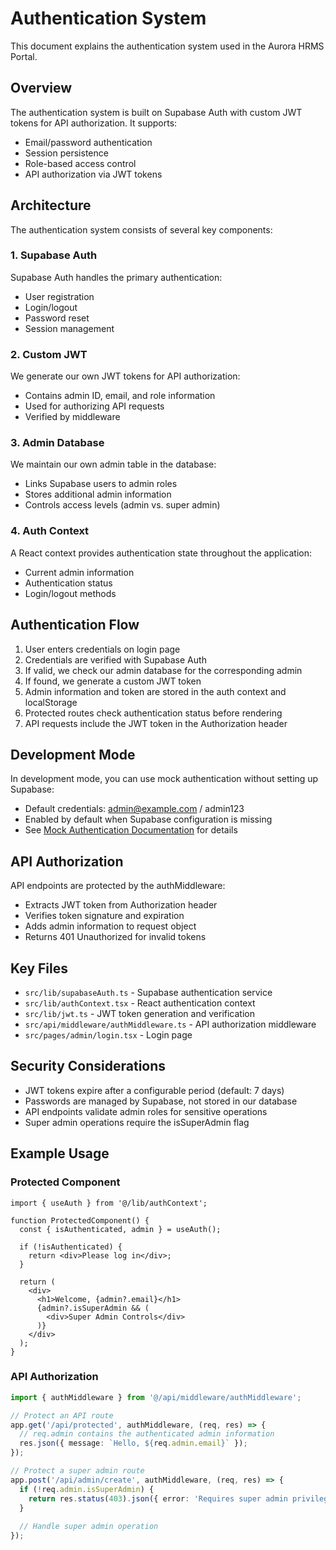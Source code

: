 # Authentication System

This document explains the authentication system used in the Aurora HRMS Portal.

## Overview

The authentication system is built on Supabase Auth with custom JWT tokens for API authorization. It supports:

- Email/password authentication
- Session persistence
- Role-based access control
- API authorization via JWT tokens

## Architecture

The authentication system consists of several key components:

### 1. Supabase Auth

Supabase Auth handles the primary authentication:
- User registration
- Login/logout
- Password reset
- Session management

### 2. Custom JWT

We generate our own JWT tokens for API authorization:
- Contains admin ID, email, and role information
- Used for authorizing API requests
- Verified by middleware

### 3. Admin Database

We maintain our own admin table in the database:
- Links Supabase users to admin roles
- Stores additional admin information
- Controls access levels (admin vs. super admin)

### 4. Auth Context

A React context provides authentication state throughout the application:
- Current admin information
- Authentication status
- Login/logout methods

## Authentication Flow

1. User enters credentials on login page
2. Credentials are verified with Supabase Auth
3. If valid, we check our admin database for the corresponding admin
4. If found, we generate a custom JWT token
5. Admin information and token are stored in the auth context and localStorage
6. Protected routes check authentication status before rendering
7. API requests include the JWT token in the Authorization header

## Development Mode

In development mode, you can use mock authentication without setting up Supabase:
- Default credentials: admin@example.com / admin123
- Enabled by default when Supabase configuration is missing
- See [Mock Authentication Documentation](./mock-auth.md) for details

## API Authorization

API endpoints are protected by the authMiddleware:
- Extracts JWT token from Authorization header
- Verifies token signature and expiration
- Adds admin information to request object
- Returns 401 Unauthorized for invalid tokens

## Key Files

- `src/lib/supabaseAuth.ts` - Supabase authentication service
- `src/lib/authContext.tsx` - React authentication context
- `src/lib/jwt.ts` - JWT token generation and verification
- `src/api/middleware/authMiddleware.ts` - API authorization middleware
- `src/pages/admin/login.tsx` - Login page

## Security Considerations

- JWT tokens expire after a configurable period (default: 7 days)
- Passwords are managed by Supabase, not stored in our database
- API endpoints validate admin roles for sensitive operations
- Super admin operations require the isSuperAdmin flag

## Example Usage

### Protected Component

```tsx
import { useAuth } from '@/lib/authContext';

function ProtectedComponent() {
  const { isAuthenticated, admin } = useAuth();
  
  if (!isAuthenticated) {
    return <div>Please log in</div>;
  }
  
  return (
    <div>
      <h1>Welcome, {admin?.email}</h1>
      {admin?.isSuperAdmin && (
        <div>Super Admin Controls</div>
      )}
    </div>
  );
}
```

### API Authorization

```typescript
import { authMiddleware } from '@/api/middleware/authMiddleware';

// Protect an API route
app.get('/api/protected', authMiddleware, (req, res) => {
  // req.admin contains the authenticated admin information
  res.json({ message: `Hello, ${req.admin.email}` });
});

// Protect a super admin route
app.post('/api/admin/create', authMiddleware, (req, res) => {
  if (!req.admin.isSuperAdmin) {
    return res.status(403).json({ error: 'Requires super admin privileges' });
  }
  
  // Handle super admin operation
});
``` 